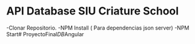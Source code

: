 # API Database SIU Criature School

-Clonar Repositorio.
-NPM Install ( Para dependencias json server)
-NPM Start#   P r o y e c t o F i n a l _ D B _ A n g u l a r  
 